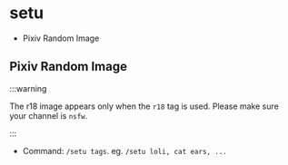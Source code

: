 # setu

- Pixiv Random Image



## Pixiv Random Image

:::warning

The r18 image appears only when the `r18` tag is used. Please make sure your channel is `nsfw`.

:::

- Command: `/setu tags`. eg. `/setu loli, cat ears, ...`